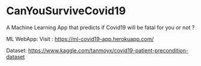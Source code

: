 # CanYouSurviveCovid19
A Machine Learning App that predicts if Covid19 will be fatal for you or not ?

ML WebApp:
Visit : https://ml-covid19-app.herokuapp.com/

Dataset: https://www.kaggle.com/tanmoyx/covid19-patient-precondition-dataset
